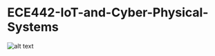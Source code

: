 # ECE442-IoT-and-Cyber-Physical-Systems
![alt text](https://alanp13.github.io/web-portfolio/static/media/cyberiotcourse1.aa7ef549d7e7a0d821c1.png)

